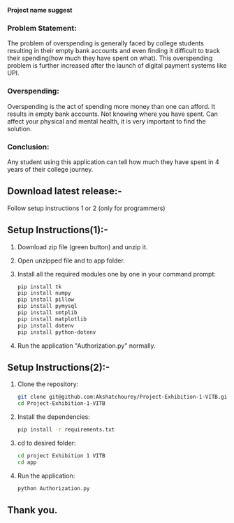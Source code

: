 **Project name suggest**

### Problem Statement:
The problem of overspending is generally faced by college students 
resulting in their empty bank accounts and even finding it difficult to track 
their spending(how much they have spent on what). This overspending problem 
is further increased after the launch of digital payment systems like UPI.

### Overspending:
Overspending is the act of spending more money than one can afford. 
It results in empty bank accounts. Not knowing where you have spent.
Can affect your physical and mental health, it is very important to find the solution.

### Conclusion:
Any student using this application can tell how much they have 
spent in 4 years of their college journey.

## Download latest release:- 
Follow setup instructions 1 or 2
(only for programmers)

## Setup Instructions(1):-
1. Download zip file (green button) and unzip it.

2. Open unzipped file and to app folder.

3. Install all the required modules one by one in your command prompt:
   ```sh
   pip install tk
   pip install numpy
   pip install pillow
   pip install pymysql
   pip install smtplib
   pip install matplotlib
   pip install dotenv
   pip install python-dotenv

4. Run the application "Authorization.py" normally.

## Setup Instructions(2):-
1. Clone the repository:
   ```sh 
   git clone git@github.com:Akshatchourey/Project-Exhibition-1-VITB.git
   cd Project-Exhibition-1-VITB
   
2. Install the dependencies:
   ```sh
   pip install -r requirements.txt
   
3. cd to desired folder:
    ```sh
   cd project Exhibition 1 VITB
   cd app
   
4. Run the application:
   ```sh
   python Authorization.py

## Thank you.
